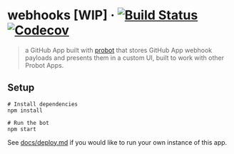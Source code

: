 # webhooks [WIP] &middot; [![Build Status](https://img.shields.io/travis/probot/webhooks/master.svg)](https://travis-ci.org/probot/webhooks) [![Codecov](https://img.shields.io/codecov/c/github/probot/webhooks.svg)](https://codecov.io/gh/probot/webhooks/)

> a GitHub App built with [probot](https://github.com/probot/probot) that stores GitHub App webhook payloads and presents them in a custom UI, built to work with other Probot Apps.

## Setup

```
# Install dependencies
npm install

# Run the bot
npm start
```

See [docs/deploy.md](docs/deploy.md) if you would like to run your own instance of this app.

